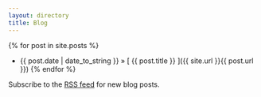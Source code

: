 ```yaml
---
layout: directory
title: Blog
---
```


{% for post in site.posts %}
  * {{ post.date | date_to_string }} &raquo; [ {{ post.title }} ]({{ site.url }}{{ post.url }})
{% endfor %}

Subscribe to the [RSS feed](./feed.xml) for new blog posts.

